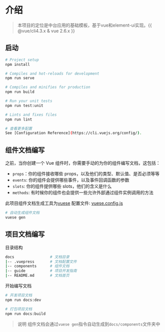 # 介绍

> 本项目的定位是中台应用的基础模板，基于vue和element-ui实现。{{ @vue/cli4.3.x & vue 2.6.x }}

## 启动
```bash
# Project setup
npm install

# Compiles and hot-reloads for development
npm run serve

# Compiles and minifies for production
npm run build

# Run your unit tests
npm run test:unit

# Lints and fixes files
npm run lint

# 查看更多配置
See [Configuration Reference](https://cli.vuejs.org/config/).
```

## 组件文档编写

之前，当你创建一个 Vue 组件时，你需要手动的为你的组件编写文档，这包括：

* `props`：你的组件接收哪些 props，以及他们的类型、默认值、是否必须等等
* `events`: 你的组件会提供哪些事件，以及事件回调函数的参数
* `slots`: 你的组件提供哪些 slots，他们的含义是什么
* `methods`: 有时候你的组件也会提供一些允许外部通过组件实例调用的方法

此项目组件文档生成工具为[vuese](https://vuese.org/zh/cli)
配置文件: [vuese.config.js](./vuese.config.js)

```bash
# 自动生成组件文档
vuese gen
```

## 项目文档编写

目录结构
```bash
docs                # 文档目录
|-- .vuepress       # 文档配置文件
|-- components      # 组件文档
|-- guide           # 项目开发指南
|-- README.md       # 文档首页
```

开始编写文档
```bash
# 开发项目文档
npm run docs:dev

# 打包项目文档
npm run docs:build
```

> 说明
组件文档会通过`vuese gen`指令自动生成到`docs/components`文件夹中
